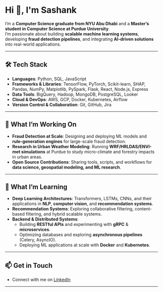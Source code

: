 <img src="https://komarev.com/ghpvc/?username=sashanksilwal" width="70" height="15" />

# Hi 👋, I'm Sashank  

I’m a **Computer Science graduate from NYU Abu Dhabi** and a **Master’s student in Computer Science at Purdue University**.  
I’m passionate about building **scalable machine learning systems**, developing **fraud detection pipelines**, and integrating **AI-driven solutions** into real-world applications.  

---

## 🛠️ Tech Stack  

- **Languages**: Python, SQL, JavaScript  
- **Frameworks & Libraries**: TensorFlow, PyTorch, Scikit-learn, SHAP, Pandas, NumPy, Matplotlib, PySpark, Flask, React, Node.js, Express  
- **Data Tools**: BigQuery, Hadoop, MongoDB, PostgreSQL, Looker  
- **Cloud & DevOps**: AWS, GCP, Docker, Kubernetes, Airflow  
- **Version Control & Collaboration**: Git, GitHub, Jira  

---

## 🚀 What I’m Working On  

- **Fraud Detection at Scale**: Designing and deploying ML models and **rule-generation engines** for large-scale fraud detection.  
- **Research in Urban Weather Modeling**: Running **WRF/HRLDAS/ENVI-met simulations** at Purdue to study micro-climate and forestry impacts in urban areas.  
- **Open Source Contributions**: Sharing tools, scripts, and workflows for **data science, geospatial modeling, and ML research**.  

---

## 🌱 What I’m Learning  

- **Deep Learning Architectures**: Transformers, LSTMs, CNNs, and their applications in **NLP**, **computer vision**, and **recommendation systems**.  
- **Recommendation Systems**: Exploring collaborative filtering, content-based filtering, and hybrid scalable systems.  
- **Backend & Distributed Systems**:  
  - Building **RESTful APIs** and experimenting with **gRPC** & **microservices**.  
  - Optimizing databases and exploring **asynchronous pipelines** (Celery, AsyncIO).  
  - Deploying ML applications at scale with **Docker** and **Kubernetes**.  

---

## 📫 Get in Touch  

- Connect with me on [LinkedIn](https://www.linkedin.com/in/sashank-silwal/)  

---
